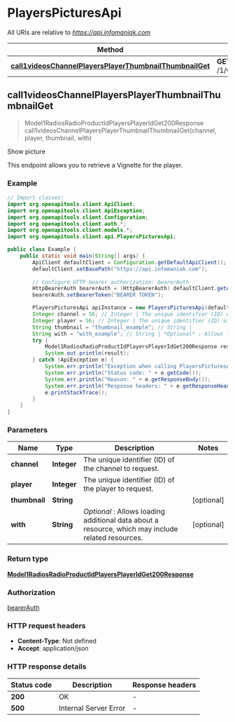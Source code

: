 # PlayersPicturesApi

All URIs are relative to *https://api.infomaniak.com*

| Method | HTTP request | Description |
|------------- | ------------- | -------------|
| [**call1videosChannelPlayersPlayerThumbnailThumbnailGet**](PlayersPicturesApi.md#call1videosChannelPlayersPlayerThumbnailThumbnailGet) | **GET** /1/videos/{channel}/players/{player}/thumbnail/{thumbnail} | Show picture |



## call1videosChannelPlayersPlayerThumbnailThumbnailGet

> Model1RadiosRadioProductIdPlayersPlayerIdGet200Response call1videosChannelPlayersPlayerThumbnailThumbnailGet(channel, player, thumbnail, with)

Show picture

This endpoint allows you to retrieve a Vignette for the player.

### Example

```java
// Import classes:
import org.openapitools.client.ApiClient;
import org.openapitools.client.ApiException;
import org.openapitools.client.Configuration;
import org.openapitools.client.auth.*;
import org.openapitools.client.models.*;
import org.openapitools.client.api.PlayersPicturesApi;

public class Example {
    public static void main(String[] args) {
        ApiClient defaultClient = Configuration.getDefaultApiClient();
        defaultClient.setBasePath("https://api.infomaniak.com");
        
        // Configure HTTP bearer authorization: bearerAuth
        HttpBearerAuth bearerAuth = (HttpBearerAuth) defaultClient.getAuthentication("bearerAuth");
        bearerAuth.setBearerToken("BEARER TOKEN");

        PlayersPicturesApi apiInstance = new PlayersPicturesApi(defaultClient);
        Integer channel = 56; // Integer | The unique identifier (ID) of the channel to request.
        Integer player = 56; // Integer | The unique identifier (ID) of the player to request.
        String thumbnail = "thumbnail_example"; // String | 
        String with = "with_example"; // String | *Optional* : Allows loading additional data about a resource, which may include related resources.
        try {
            Model1RadiosRadioProductIdPlayersPlayerIdGet200Response result = apiInstance.call1videosChannelPlayersPlayerThumbnailThumbnailGet(channel, player, thumbnail, with);
            System.out.println(result);
        } catch (ApiException e) {
            System.err.println("Exception when calling PlayersPicturesApi#call1videosChannelPlayersPlayerThumbnailThumbnailGet");
            System.err.println("Status code: " + e.getCode());
            System.err.println("Reason: " + e.getResponseBody());
            System.err.println("Response headers: " + e.getResponseHeaders());
            e.printStackTrace();
        }
    }
}
```

### Parameters


| Name | Type | Description  | Notes |
|------------- | ------------- | ------------- | -------------|
| **channel** | **Integer**| The unique identifier (ID) of the channel to request. | |
| **player** | **Integer**| The unique identifier (ID) of the player to request. | |
| **thumbnail** | **String**|  | [optional] |
| **with** | **String**| *Optional* : Allows loading additional data about a resource, which may include related resources. | [optional] |

### Return type

[**Model1RadiosRadioProductIdPlayersPlayerIdGet200Response**](Model1RadiosRadioProductIdPlayersPlayerIdGet200Response.md)

### Authorization

[bearerAuth](../README.md#bearerAuth)

### HTTP request headers

- **Content-Type**: Not defined
- **Accept**: application/json


### HTTP response details
| Status code | Description | Response headers |
|-------------|-------------|------------------|
| **200** | OK |  -  |
| **500** | Internal Server Error |  -  |

